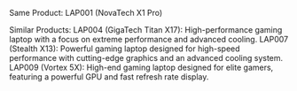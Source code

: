 Same Product: LAP001 (NovaTech X1 Pro)

Similar Products:
LAP004 (GigaTech Titan X17):  High-performance gaming laptop with a focus on extreme performance and advanced cooling.
LAP007 (Stealth X13): Powerful gaming laptop designed for high-speed performance with cutting-edge graphics and an advanced cooling system.
LAP009 (Vortex 5X): High-end gaming laptop designed for elite gamers, featuring a powerful GPU and fast refresh rate display.